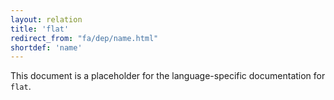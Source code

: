 ```yaml
---
layout: relation
title: 'flat'
redirect_from: "fa/dep/name.html"
shortdef: 'name'
---
```


This document is a placeholder for the language-specific documentation
for `flat`.
